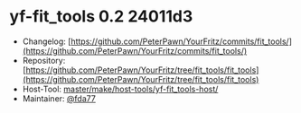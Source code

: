 # yf-fit_tools 0.2 24011d3
  - Changelog: [https://github.com/PeterPawn/YourFritz/commits/fit_tools/](https://github.com/PeterPawn/YourFritz/commits/fit_tools/)
  - Repository: [https://github.com/PeterPawn/YourFritz/tree/fit_tools/fit_tools](https://github.com/PeterPawn/YourFritz/tree/fit_tools/fit_tools)
  - Host-Tool: [master/make/host-tools/yf-fit_tools-host/](https://github.com/Freetz-NG/freetz-ng/tree/master/make/host-tools/yf-fit_tools-host/)
  - Maintainer: [@fda77](https://github.com/fda77)

